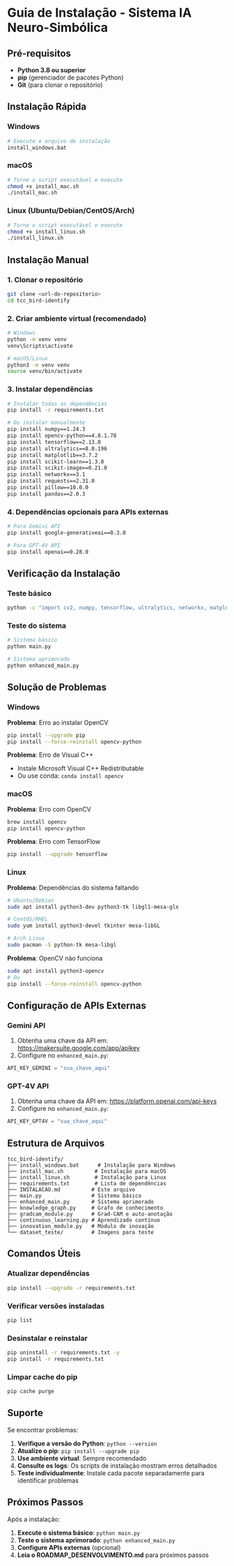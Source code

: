 # Guia de Instalação - Sistema IA Neuro-Simbólica

## Pré-requisitos

- **Python 3.8 ou superior**
- **pip** (gerenciador de pacotes Python)
- **Git** (para clonar o repositório)

## Instalação Rápida

### Windows
```bash
# Execute o arquivo de instalação
install_windows.bat
```

### macOS
```bash
# Torne o script executável e execute
chmod +x install_mac.sh
./install_mac.sh
```

### Linux (Ubuntu/Debian/CentOS/Arch)
```bash
# Torne o script executável e execute
chmod +x install_linux.sh
./install_linux.sh
```

## Instalação Manual

### 1. Clonar o repositório
```bash
git clone <url-do-repositorio>
cd tcc_bird-identify
```

### 2. Criar ambiente virtual (recomendado)
```bash
# Windows
python -m venv venv
venv\Scripts\activate

# macOS/Linux
python3 -m venv venv
source venv/bin/activate
```

### 3. Instalar dependências
```bash
# Instalar todas as dependências
pip install -r requirements.txt

# Ou instalar manualmente
pip install numpy==1.24.3
pip install opencv-python==4.8.1.78
pip install tensorflow==2.13.0
pip install ultralytics==8.0.196
pip install matplotlib==3.7.2
pip install scikit-learn==1.3.0
pip install scikit-image==0.21.0
pip install networkx==3.1
pip install requests==2.31.0
pip install pillow==10.0.0
pip install pandas==2.0.3
```

### 4. Dependências opcionais para APIs externas
```bash
# Para Gemini API
pip install google-generativeai==0.3.0

# Para GPT-4V API
pip install openai==0.28.0
```

## Verificação da Instalação

### Teste básico
```bash
python -c "import cv2, numpy, tensorflow, ultralytics, networkx, matplotlib; print('Instalação bem-sucedida!')"
```

### Teste do sistema
```bash
# Sistema básico
python main.py

# Sistema aprimorado
python enhanced_main.py
```

## Solução de Problemas

### Windows

**Problema**: Erro ao instalar OpenCV
```bash
pip install --upgrade pip
pip install --force-reinstall opencv-python
```

**Problema**: Erro de Visual C++
- Instale Microsoft Visual C++ Redistributable
- Ou use conda: `conda install opencv`

### macOS

**Problema**: Erro com OpenCV
```bash
brew install opencv
pip install opencv-python
```

**Problema**: Erro com TensorFlow
```bash
pip install --upgrade tensorflow
```

### Linux

**Problema**: Dependências do sistema faltando
```bash
# Ubuntu/Debian
sudo apt install python3-dev python3-tk libgl1-mesa-glx

# CentOS/RHEL
sudo yum install python3-devel tkinter mesa-libGL

# Arch Linux
sudo pacman -S python-tk mesa-libgl
```

**Problema**: OpenCV não funciona
```bash
sudo apt install python3-opencv
# Ou
pip install --force-reinstall opencv-python
```

## Configuração de APIs Externas

### Gemini API
1. Obtenha uma chave da API em: https://makersuite.google.com/app/apikey
2. Configure no `enhanced_main.py`:
```python
API_KEY_GEMINI = "sua_chave_aqui"
```

### GPT-4V API
1. Obtenha uma chave da API em: https://platform.openai.com/api-keys
2. Configure no `enhanced_main.py`:
```python
API_KEY_GPT4V = "sua_chave_aqui"
```

## Estrutura de Arquivos

```
tcc_bird-identify/
├── install_windows.bat      # Instalação para Windows
├── install_mac.sh          # Instalação para macOS
├── install_linux.sh        # Instalação para Linux
├── requirements.txt        # Lista de dependências
├── INSTALACAO.md          # Este arquivo
├── main.py                # Sistema básico
├── enhanced_main.py       # Sistema aprimorado
├── knowledge_graph.py     # Grafo de conhecimento
├── gradcam_module.py      # Grad-CAM e auto-anotação
├── continuous_learning.py # Aprendizado contínuo
├── innovation_module.py   # Módulo de inovação
└── dataset_teste/         # Imagens para teste
```

## Comandos Úteis

### Atualizar dependências
```bash
pip install --upgrade -r requirements.txt
```

### Verificar versões instaladas
```bash
pip list
```

### Desinstalar e reinstalar
```bash
pip uninstall -r requirements.txt -y
pip install -r requirements.txt
```

### Limpar cache do pip
```bash
pip cache purge
```

## Suporte

Se encontrar problemas:

1. **Verifique a versão do Python**: `python --version`
2. **Atualize o pip**: `pip install --upgrade pip`
3. **Use ambiente virtual**: Sempre recomendado
4. **Consulte os logs**: Os scripts de instalação mostram erros detalhados
5. **Teste individualmente**: Instale cada pacote separadamente para identificar problemas

## Próximos Passos

Após a instalação:

1. **Execute o sistema básico**: `python main.py`
2. **Teste o sistema aprimorado**: `python enhanced_main.py`
3. **Configure APIs externas** (opcional)
4. **Leia o ROADMAP_DESENVOLVIMENTO.md** para próximos passos
